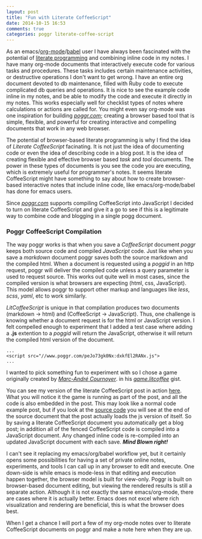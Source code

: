 ```yaml
---
layout: post
title: "Fun with Literate CoffeeScript"
date: 2014-10-15 16:53
comments: true
categories: poggr literate-coffee-script
---
```


As an emacs/<a href="http://orgmode.org/" target="_blank">org-mode</a>/<a href="http://orgmode.org/worg/org-contrib/babel/" target="_blank">babel</a> user I have always been fascinated with the potential of <a href="http://en.wikipedia.org/wiki/Literate_programming" target="_blank">literate programming</a> and combining inline code in my notes. I have many org-mode documents that interactively execute code for various tasks and procedures. These tasks includes certain maintenance activities, or destructive operations I don't want to get wrong. I have an entire org document devoted to db maintenance, filled with Ruby code to execute complicated db queries and operations.  It is nice to see the example code inline in my notes, and be able to modify the code and execute it directly in my notes. This works especially well for checklist types of notes where calculations or actions are called for. You might even say org-mode was one inspiration for building _<a href="http://www.poggr.com/home" target="_blank">poggr.com</a>_; creating a browser based tool that is simple, flexible, and powerful for creating interactive and compelling documents that work in any web browser.

The potential of browser-based literate programming is why I find the idea of _Literate CoffeeScript_ facinating. It is not just the idea of documenting code or even the idea of describing code in a blog post. It is the idea of creating flexible and effective browser based _task_ and _tool_ documents. The power in these types of documents is you see the code you are executing, which is extremely useful for programmer's notes. It seems literate CoffeeScript might have something to say about how to create browser-based interactive notes that include inline code, like emacs/org-mode/babel has done for emacs users. 

Since _<a href="http://www.poggr.com/home" target="_blank">poggr.com</a>_ supports compiling CoffeeScript into JavaScript  I decided to turn on literate CoffeeScript and give it a go to see if this is a legitimate way to combine code and blogging in a single pogg document.

### Poggr CoffeeScript Compilation 
The way poggr works is that when you save a _CoffeeScript_ document _poggr_ keeps both source code and compiled _JavaScript_ code. Just like when you save a _markdown_ document poggr saves both the source markdown and the compiled html. When a document is requested using a _poggid_ in an http request, poggr will deliver the compiled code unless a query parameter is used to request source. This works out quite well in most cases, since the compiled version is what browsers are expecting (html, css, JavaScript). This model allows poggr to support other markup and languages like _less_, _scss_, _yaml_, etc to work similarly.

_LitCoffeeScript_ is unique in that compilation produces two documents (markdown -> html) and (CoffeeScript -> JavaScript). Thus, one challenge is knowing whether a document request is for the  html or JavaScript version. I felt compelled enough to experiment that I added a test case where adding a __.js__ extention to a _poggid_ will return the JavaScript, otherwise it will return the compiled html version of the document.

```
...
<script src="//www.poggr.com/peJo73gk0Nx:dxkfEl2RANx.js">
...
```

I wanted to pick something fun to experiment with so I chose a game originally created by _[Marc-André Cournoyer](https://gist.github.com/macournoyer)_.
in his _<a href="https://gist.github.com/macournoyer/7357908" target="_blank">game.litcoffee</a>_ gist.

You can see my version of the  literate CoffeeScript post in action <a href="http://goddip.poggr.com/peJo73gk0Nx:dxkfEl2RANx" target="_blank">here</a>. What you will notice it the game is running as part of the post, and all the code is also embedded in the post. This may look like a normal code example post, but if you look at the  <a href="//source.poggr.com/peJo73gk0Nx:dxkfEl2RANx" target="_blank">source code</a> you will see at the end of the source document that the post actually loads the js version of itself. So by saving a literate CoffeeScript document you automatically get a blog post; in addition all of the fenced  CoffeeScript code is compiled into a JavaScript document.  Any changed inline code is re-compiled into an updated JavaScript document with each save. ___Mind Blown right!___

I can't see it replacing my emacs/org/babel workflow yet, but it certainly opens some possibilities for having a set of private online notes, experiments, and tools I can call up in any browser to edit and execute. One down-side is while emacs is mode-less in that editing and execution happen together, the browser model is built for view-only. Poggr is built on browser-based document editing, but viewing the rendered results is still a separate action. Although it is not exactly the same emacs/org-mode, there are cases where it is actually better. Emacs does not excel where rich visualization and rendering are beneficial, this is what the browser does best.

When I get a chance I will port a few of my org-mode notes over to literate CoffeeScript documents on poggr and make a note here when they are up. 